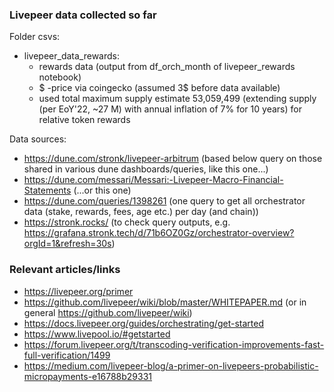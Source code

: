### Livepeer data collected so far

Folder csvs:
* livepeer_data_rewards: 
    - rewards data (output from df_orch_month of livepeer_rewards notebook)
    - $ -price via coingecko (assumed 3$ before data available)
    - used total maximum supply estimate 53,059,499 (extending supply (per EoY'22, ~27 M) with annual inflation of 7% for 10 years) for relative token rewards

Data sources:
* https://dune.com/stronk/livepeer-arbitrum (based below query on those shared in various dune dashboards/queries, like this one...)
* https://dune.com/messari/Messari:-Livepeer-Macro-Financial-Statements (...or this one)
* https://dune.com/queries/1398261 (one query to get all orchestrator data (stake, rewards, fees, age etc.) per day (and chain))   
* https://stronk.rocks/ (to check query outputs, e.g. https://grafana.stronk.tech/d/71b6OZ0Gz/orchestrator-overview?orgId=1&refresh=30s)



### Relevant articles/links

- https://livepeer.org/primer
- https://github.com/livepeer/wiki/blob/master/WHITEPAPER.md (or in general https://github.com/livepeer/wiki)
- https://docs.livepeer.org/guides/orchestrating/get-started
- https://www.livepool.io/#getstarted
- https://forum.livepeer.org/t/transcoding-verification-improvements-fast-full-verification/1499
- https://medium.com/livepeer-blog/a-primer-on-livepeers-probabilistic-micropayments-e16788b29331
